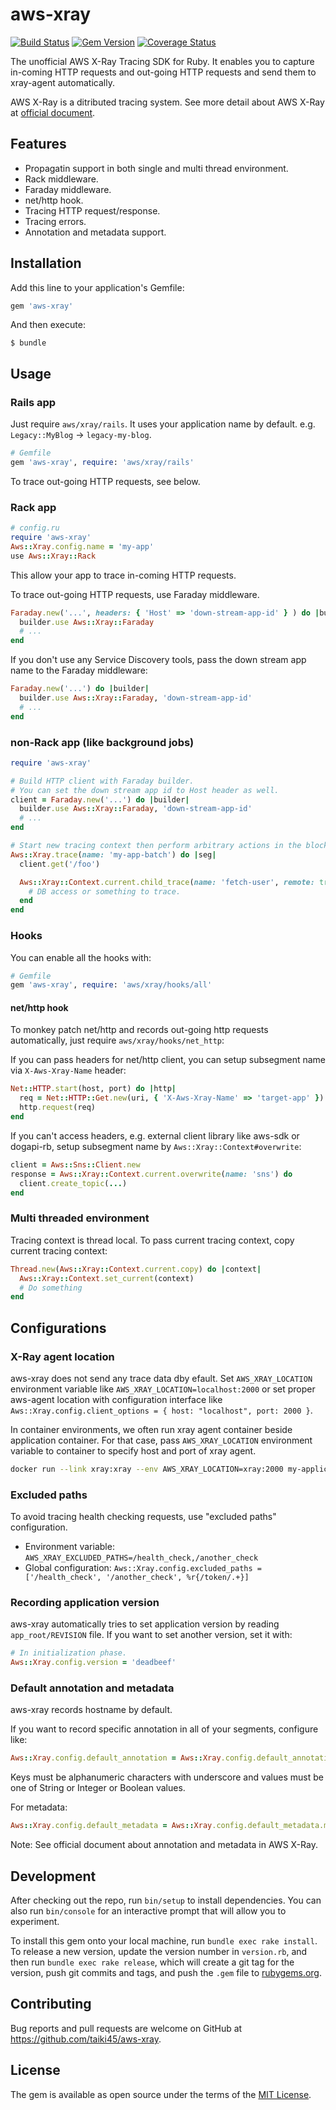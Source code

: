 # aws-xray
[![Build Status](https://travis-ci.org/taiki45/aws-xray.svg?branch=master)](https://travis-ci.org/taiki45/aws-xray)
[![Gem Version](https://badge.fury.io/rb/aws-xray.svg)](https://badge.fury.io/rb/aws-xray)
[![Coverage Status](https://coveralls.io/repos/github/taiki45/aws-xray/badge.svg)](https://coveralls.io/github/taiki45/aws-xray)

The unofficial AWS X-Ray Tracing SDK for Ruby.
It enables you to capture in-coming HTTP requests and out-going HTTP requests and send them to xray-agent automatically.

AWS X-Ray is a ditributed tracing system. See more detail about AWS X-Ray at [official document](http://docs.aws.amazon.com/xray/latest/devguide/aws-xray.html).

## Features
- Propagatin support in both single and multi thread environment.
- Rack middleware.
- Faraday middleware.
- net/http hook.
- Tracing HTTP request/response.
- Tracing errors.
- Annotation and metadata support.

## Installation

Add this line to your application's Gemfile:

```ruby
gem 'aws-xray'
```

And then execute:

    $ bundle

## Usage
### Rails app
Just require `aws/xray/rails`. It uses your application name by default.
e.g. `Legacy::MyBlog` -> `legacy-my-blog`.

```ruby
# Gemfile
gem 'aws-xray', require: 'aws/xray/rails'
```

To trace out-going HTTP requests, see below.

### Rack app
```ruby
# config.ru
require 'aws-xray'
Aws::Xray.config.name = 'my-app'
use Aws::Xray::Rack
```

This allow your app to trace in-coming HTTP requests.

To trace out-going HTTP requests, use Faraday middleware.

```ruby
Faraday.new('...', headers: { 'Host' => 'down-stream-app-id' } ) do |builder|
  builder.use Aws::Xray::Faraday
  # ...
end
```

If you don't use any Service Discovery tools, pass the down stream app name to the Faraday middleware:

```ruby
Faraday.new('...') do |builder|
  builder.use Aws::Xray::Faraday, 'down-stream-app-id'
  # ...
end
```

### non-Rack app (like background jobs)
```ruby
require 'aws-xray'

# Build HTTP client with Faraday builder.
# You can set the down stream app id to Host header as well.
client = Faraday.new('...') do |builder|
  builder.use Aws::Xray::Faraday, 'down-stream-app-id'
  # ...
end

# Start new tracing context then perform arbitrary actions in the block.
Aws::Xray.trace(name: 'my-app-batch') do |seg|
  client.get('/foo')

  Aws::Xray::Context.current.child_trace(name: 'fetch-user', remote: true) do |sub|
    # DB access or something to trace.
  end
end
```

### Hooks
You can enable all the hooks with:

```ruby
# Gemfile
gem 'aws-xray', require: 'aws/xray/hooks/all'
```

#### net/http hook
To monkey patch net/http and records out-going http requests automatically, just require `aws/xray/hooks/net_http`:

If you can pass headers for net/http client, you can setup subsegment name via `X-Aws-Xray-Name` header:

```ruby
Net::HTTP.start(host, port) do |http|
  req = Net::HTTP::Get.new(uri, { 'X-Aws-Xray-Name' => 'target-app' })
  http.request(req)
end
```

If you can't access headers, e.g. external client library like aws-sdk or dogapi-rb, setup subsegment name by `Aws::Xray::Context#overwrite`:

```ruby
client = Aws::Sns::Client.new
response = Aws::Xray::Context.current.overwrite(name: 'sns') do
  client.create_topic(...)
end
```

### Multi threaded environment
Tracing context is thread local. To pass current tracing context, copy current tracing context:

```ruby
Thread.new(Aws::Xray::Context.current.copy) do |context|
  Aws::Xray::Context.set_current(context)
  # Do something
end
```

## Configurations
### X-Ray agent location
aws-xray does not send any trace data dby efault. Set `AWS_XRAY_LOCATION` environment variable like `AWS_XRAY_LOCATION=localhost:2000`
or set proper aws-agent location with configuration interface like `Aws::Xray.config.client_options = { host: "localhost", port: 2000 }`.

In container environments, we often run xray agent container beside application container.
For that case, pass `AWS_XRAY_LOCATION` environment variable to container to specify host and port of xray agent.

```bash
docker run --link xray:xray --env AWS_XRAY_LOCATION=xray:2000 my-application
```

### Excluded paths
To avoid tracing health checking requests, use "excluded paths" configuration.

- Environment variable: `AWS_XRAY_EXCLUDED_PATHS=/health_check,/another_check`
- Global configuration: `Aws::Xray.config.excluded_paths = ['/health_check', '/another_check', %r{/token/.+}]`

### Recording application version
aws-xray automatically tries to set application version by reading `app_root/REVISION` file.
If you want to set another version, set it with:

```ruby
# In initialization phase.
Aws::Xray.config.version = 'deadbeef'
```

### Default annotation and metadata
aws-xray records hostname by default.

If you want to record specific annotation in all of your segments, configure like:

```ruby
Aws::Xray.config.default_annotation = Aws::Xray.config.default_annotation.merge(key: 'value')
```

Keys must be alphanumeric characters with underscore and values must be one of String or Integer or Boolean values.

For metadata:

```ruby
Aws::Xray.config.default_metadata = Aws::Xray.config.default_metadata.merge(key: ['some', 'meaningful', 'value'])
```

Note: See official document about annotation and metadata in AWS X-Ray.

## Development

After checking out the repo, run `bin/setup` to install dependencies. You can also run `bin/console` for an interactive prompt that will allow you to experiment.

To install this gem onto your local machine, run `bundle exec rake install`. To release a new version, update the version number in `version.rb`, and then run `bundle exec rake release`, which will create a git tag for the version, push git commits and tags, and push the `.gem` file to [rubygems.org](https://rubygems.org).

## Contributing

Bug reports and pull requests are welcome on GitHub at https://github.com/taiki45/aws-xray.

## License

The gem is available as open source under the terms of the [MIT License](http://opensource.org/licenses/MIT).
